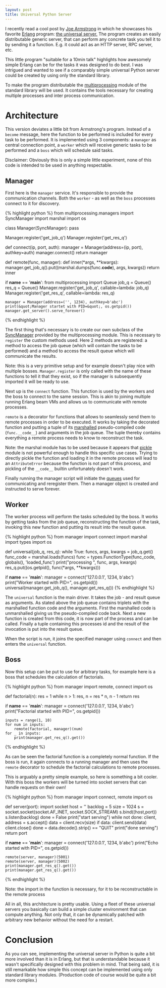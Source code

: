 ```yaml
---
layout: post
title: Universal Python Server
---
```


I recently read a cool post by [Joe Armstrong](https://joearms.github.io/) in
which he showcases his favorite [Erlang](http://www.erlang.org/) program: [the
universal server.](https://joearms.github.io/2013/11/21/My-favorite-erlang-program.html)
The program creates an easily distributable generic server, that can perform
any concrete task you tell it to by sending it a function. E.g. it could act as
an HTTP server, RPC server, etc.

This little program "suitable for a 10min talk" highlights how awesomely simple
Erlang can be for the tasks it was designed to do best. I was intrigued and
wanted to see if a comparably simple universal Python server could be created
by using only the standard library.
<!--more-->
To make the program distributable the [multiprocessing](https://docs.python.org/3/library/multiprocessing.html)
module of the standard library will be used. It contains the tools necessary
for creating multiple processes and inter process communication.

# Architecture
This version deviates a little bit from Armstrong's program. Instead of a
``become`` message, here the function to be performed is included for
every task to be performed. It is implemented using 3 components: a
``manager`` as central connection point, a ``worker`` which
will receive generic tasks to be performed and a ``boss`` which will
schedule said tasks.

Disclaimer: Obviously this is only a simple little experiment, none of this
code is intended to be used in anything respectable.

## Manager
First here is the ``manager`` service. It's responsible to provide the
communication channels. Both the ``worker`` - as well as the
``boss`` processes connect to it for discovery.

{% highlight python %}
from multiprocessing.managers import SyncManager
import marshal
import os


class Manager(SyncManager):
    pass

Manager.register('get_job_q')
Manager.register('get_res_q')


def connect(ip, port, auth):
    manager = Manager(address=(ip, port), authkey=auth)
    manager.connect()
    return manager


def remote(func, manager):
    def inner(*args, **kwargs):
        manager.get_job_q().put((marshal.dumps(func.__code__), args, kwargs))
    return inner


if __name__ == '__main__':
    from multiprocessing import Queue
    job_q = Queue()
    res_q = Queue()
    Manager.register('get_job_q', callable=lambda: job_q)
    Manager.register('get_res_q', callable=lambda: res_q)

    manager = Manager(address=('', 1234), authkey=b'abc')
    print(&quot;Manager startet with PID=&quot;, os.getpid())
    manager.get_server().serve_forever()
{% endhighlight %}

The first thing that's necessary is to create our own subclass of the
[SyncManager](https://docs.python.org/3/library/multiprocessing.html#multiprocessing.managers.SyncManager)
provided by the multiprocessing module. This is necessary to ``register`` the
custom methods used. Here 2 methods are registered: a method to access the job
queue (which will contain the tasks to be performed) and a method to access the
result queue which will communicate the results.

Note: this is a very primitive setup and for example doesn't play nice with
multiple bosses. ``Manager.register`` is only called with the name of these
functions to tell it that they exist, so if the manager is subsequently
imported it will be ready to use.

Next up is the ``connect`` function. This function is used by the workers and
the boss to connect to the same session. This is akin to joining multiple
running Erlang beam VMs and allows us to communicate with remote processes.

``remote`` is a decorator for functions that allows to seamlessly send them to
remote processes in order to be executed.
It works by taking the decorated function and putting a tuple of its
[marshalled](https://docs.python.org/3/library/marshal.html) pseudo-compiled
code (``func.__code__``) and arguments in the job queue. The tuple thereby
contains everything a remote process needs to know to reconstruct the task.

Note: the marshal module has to be used because it appears that
[pickle](https://docs.python.org/3/library/pickle.html) module is not powerful
enough to handle this specific use cases. Trying to directly pickle the
function and loading it in the remote process will lead to an
``AttributeError`` because the function is not part of this process, and
pickling of the ``__code__`` builtin unfortunately doesn't work.

Finally running the manager script will initiate the
[queues](https://docs.python.org/3/library/multiprocessing.html#multiprocessing.Queue)
used for communicating and reregister them. Then a manager object is created
and instructed to serve forever.

## Worker
The worker process will perform the tasks scheduled by the boss. It works by
getting tasks from the job queue, reconstructing the function of the task,
invoking this new function and putting its result into the result queue.


{% highlight python %}
from manager import connect
import marshal
import types
import os

def universal(job_q, res_q):
    while True:
        funcs, args, kwargs = job_q.get()
        func_code = marshal.loads(funcs)
        func = types.FunctionType(func_code, globals(), 'loaded_func')
        print(&quot;processing &quot;, func, args, kwargs)
        res_q.put((os.getpid(), func(*args, **kwargs)))

if __name__ == '__main__':
    manager = connect('127.0.0.1', 1234, b'abc')
    print(&quot;Worker started with PID=&quot;, os.getpid())
    universal(manager.get_job_q(), manager.get_res_q())
{% endhighlight %}

The ``universal`` function is the main driver. It takes the job - and result
queue as arguments. As stated above the job queue contains triplets with the
marshalled function code and the arguments. First the marshalled code is
unmarshalled giving us the pseudo-compiled code back. Next a new function is
created from this code, it is now part of the process and can be called.
Finally a tuple containing this processes id and the result of the invocation
is put into the result queue.

When the script is run, it joins the specified manager using ``connect`` and
then enters the ``universal`` function. 

## Boss
Now this setup can be put to use for arbitrary tasks, for example here is a
boss that schedules the calculation of factorials.

{% highlight python %}
from manager import remote, connect
import os

def factorial(n):
    res = 1
    while n &gt; 1:
        res, n = res * n, n - 1
    return res

if __name__ == '__main__':
    manager = connect('127.0.0.1', 1234, b'abc')
    print(&quot;Factorial started with PID=&quot;, os.getpid())

    inputs = range(1, 10)
    for num in inputs:
        remote(factorial, manager)(num)
    for _ in inputs:
        print(manager.get_res_q().get())
{% endhighlight %}

As can be seen the factorial function is a completely normal function. If the
boss is run, it again connects to a running manager and then uses the
``remote`` decorator to schedule the factorial calculations to remote
processes.

This is arguably a pretty simple example, so here is something a bit cooler.
With this boss the workers will be turned into socket servers that can handle
requests on their own!

{% highlight python %}
from manager import connect, remote
import os

def server(port):
    import socket
    host = ''
    backlog = 5
    size = 1024
    s = socket.socket(socket.AF_INET, socket.SOCK_STREAM)
    s.bind((host,port))
    s.listen(backlog)
    done = False
    print(&quot;start serving&quot;)
    while not done:
        client, address = s.accept()
        data = client.recv(size)
        if data:
            client.send(data)
        client.close()
        done = data.decode().strip() == &quot;QUIT&quot;
    print(&quot;done serving&quot;)
    return port

if __name__ == '__main__':
    manager = connect('127.0.0.1', 1234, b'abc')
    print(&quot;Echo started with PID=&quot;, os.getpid())

    remote(server, manager)(5001)
    remote(server, manager)(5002)
    print(manager.get_res_q().get())
    print(manager.get_res_q().get())
{% endhighlight %}

Note: the import in the function is necessary, for it to be reconstructable in the remote process

All in all, this architecture is pretty usable. Using a fleet of these
universal servers you basically can build a simple cluster environment that can
compute anything. Not only that, it can be dynamically patched with arbitrary
new behavior without the need for a restart.

# Conclusion
As you can see, implementing the universal server in Python is quite a bit more
involved than it is in Erlang, but that is understandable because it wasn't
specifically designed with this problem in mind. That being said, it is still
remarkable how simple this concept can be implemented using only standard
library modules. (Production code of course would be quite a bit more complex.)

